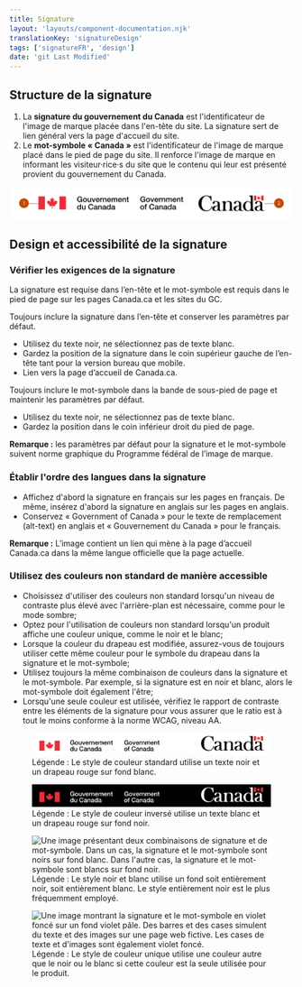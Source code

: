 ```yaml
---
title: Signature
layout: 'layouts/component-documentation.njk'
translationKey: 'signatureDesign'
tags: ['signatureFR', 'design']
date: 'git Last Modified'
---
```


## Structure de la signature

<ol class="anatomy-list">
  <li>La <strong>signature du gouvernement du Canada</strong> est l'identificateur de l'image de marque placée dans l'<gcds-link href="{{ links.header }}">en-tête</gcds-link> du site. La signature sert de lien général vers la page d'accueil du site.</li>
  <li>Le <strong>mot-symbole « Canada »</strong> est l'identificateur de l'image de marque placé dans le <gcds-link href="{{ links.footer }}">pied de page</gcds-link> du site. Il renforce l'image de marque en informant les visiteur·rice·s du site que le contenu qui leur est présenté provient du gouvernement du Canada.</li>
</ol>

<img class="b-sm b-default p-300" src="/images/fr/components/anatomy/gcds-signature-anatomy-fr.svg" alt="Signature avec les étiquettes « Signature du gouvernement du Canada » et « Mot-symbole Canada ». Chaque élément du composant est identifié à l’aide d’un chiffre.]" />

## Design et accessibilité de la signature

### Vérifier les exigences de la signature

La signature est requise dans l’en-tête et le mot-symbole est requis dans le pied de page sur les pages Canada.ca et les sites du GC.

<gcds-details details-title="Éléments requis sur Canada.ca" class="mb-300">
  <gcds-text>Toujours inclure la signature dans l’en-tête et conserver les paramètres par défaut.</gcds-text>
  <div>
    <ul class="list-disc mb-300">
      <li>Utilisez du texte noir, ne sélectionnez pas de texte blanc.</li>
      <li>Gardez la position de la signature dans le coin supérieur gauche de l’en-tête tant pour la version bureau que mobile.</li>
      <li>Lien vers la page d’accueil de Canada.ca.</li>
    </ul>
  </div>
  <gcds-text>Toujours inclure le mot-symbole dans la bande de sous-pied de page et maintenir les paramètres par défaut.</gcds-text>
  <div>
    <ul class="list-disc mb-300">
      <li>Utilisez du texte noir, ne sélectionnez pas de texte blanc.</li>
      <li>Gardez la position dans le coin inférieur droit du pied de page.</li>
    </ul>
  </div>
  <gcds-text margin-bottom="0"><strong>Remarque :</strong> les paramètres par défaut pour la signature et le mot-symbole suivent <gcds-link href="https://www.canada.ca/fr/secretariat-conseil-tresor/services/communications-gouvernementales/norme-graphique.html" external>norme graphique du Programme fédéral de l’image de marque</gcds-link>.</gcds-text>
</gcds-details>

### Établir l'ordre des langues dans la signature

- Affichez d'abord la signature en français sur les pages en français. De même, insérez d'abord la signature en anglais sur les pages en anglais.
- Conservez « Government of Canada » pour le texte de remplacement (alt-text) en anglais et « Gouvernement du Canada » pour le français.

**Remarque :** L’image contient un lien qui mène à la page d’accueil Canada.ca dans la même langue officielle que la page actuelle.

### Utilisez des couleurs non standard de manière accessible

- Choisissez d'utiliser des couleurs non standard lorsqu'un niveau de contraste plus élevé avec l'arrière-plan est nécessaire, comme pour le mode sombre;
- Optez pour l'utilisation de couleurs non standard lorsqu'un produit affiche une couleur unique, comme le noir et le blanc;
- Lorsque la couleur du drapeau est modifiée, assurez-vous de toujours utiliser cette même couleur pour le symbole du drapeau dans la signature et le mot-symbole;
- Utilisez toujours la même combinaison de couleurs dans la signature et le mot-symbole. Par exemple, si la signature est en noir et blanc, alors le mot-symbole doit également l'être;
- Lorsqu'une seule couleur est utilisée, vérifiez le rapport de contraste entre les éléments de la signature pour vous assurer que le ratio est à tout le moins conforme à la norme WCAG, niveau AA.

<figure class="mb-600">
  <img class="b-sm b-default p-300 mb-100" src="/images/fr/components/example/example-signature-side-by-side-fr.svg" alt="Une image représentant les deux versions de la signature. La signature se trouve à gauche et le mot-symbole est placé à droite." />
  <figcaption>Légende : Le style de couleur standard utilise un texte noir et un drapeau rouge sur fond blanc.</figcaption>
</figure>

<figure class="mb-600">
  <img class="b-sm b-default p-300 mb-100" src="/images/fr/components/example/example-signature-side-by-side-reversed-fr.svg" alt="Une image représentant les deux versions de la signature. La signature se trouve à gauche et le mot-symbole est placé à droite. Cette version utilise du texte blanc sur un fond noir." />
  <figcaption>Légende : Le style de couleur inversé utilise un texte blanc et un drapeau rouge sur fond noir.</figcaption>
</figure>

<figure class="mb-600">
  <img class="b-sm b-default p-300 mb-100" src="/images/fr/components/example/example-signature-bw-fr.svg" alt="Une image présentant deux combinaisons de signature et de mot-symbole. Dans un cas, la signature et le mot-symbole sont noirs sur fond blanc. Dans l'autre cas, la signature et le mot-symbole sont blancs sur fond noir." />
  <figcaption>Légende : Le style noir et blanc utilise un fond soit entièrement noir, soit entièrement blanc. Le style entièrement noir est le plus fréquemment employé.</figcaption>
</figure>

<figure class="mb-600">
  <img class="b-sm b-default p-300 mb-100" src="/images/fr/components/example/example-signature-single-colour-style-fr.svg" alt="Une image montrant la signature et le mot-symbole en violet foncé sur un fond violet pâle. Des barres et des cases simulent du texte et des images sur une page web fictive. Les cases de texte et d'images sont également violet foncé." />
  <figcaption>Légende : Le style de couleur unique utilise une couleur autre que le noir ou le blanc si cette couleur est la seule utilisée pour le produit.</figcaption>
</figure>
